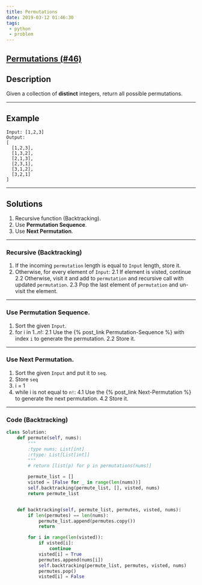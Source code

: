 ```yaml
---
title: Permutations
date: 2019-03-12 01:46:30
tags:
 - python
 - problem
---
```


## [Permutations (#46)](https://leetcode.com/problems/permutations/)

## Description

Given a collection of **distinct** integers, return all possible permutations.

---

## Example

```
Input: [1,2,3]
Output:
[
  [1,2,3],
  [1,3,2],
  [2,1,3],
  [2,3,1],
  [3,1,2],
  [3,2,1]
]
```

---

## Solutions

1. Recursive function (Backtracking).
2. Use **Permutation Sequence**.
3. Use **Next Permutation**.

---

### Recursive (Backtracking)

1. If the incoming `permutation` length is equal to `Input` length, store it.
2. Otherwise, for every element  of `Input`:
   2.1 If element is visted, continue
   2.2 Otherwise, visit it and add to `permutation` and recursive call with updated `permutation`.
   2.3 Pop the last element of `permutation` and un-visit the element.

---

### Use Permutation Sequence.

1. Sort the given `Input`.
2. for i in 1..$n!$:
   2.1 Use the {% post_link Permutation-Sequence %} with index `i` to generate the permutation.
   2.2 Store it.

---

### Use Next Permutation.

1. Sort the given `Input` and put it to `seq`.
2. Store `seq`
3. i = 1
4. while i is not equal to `n!`:
   4.1 Use the {% post_link Next-Permutation %} to generate the next permutation.
   4.2 Store it.

---

### Code (Backtracking)

```python
class Solution:
    def permute(self, nums):
        """
        :type nums: List[int]
        :rtype: List[List[int]]
        """
        # return [list(p) for p in permutations(nums)]

        permute_list = []
        visted = [False for _ in range(len(nums))]
        self.backtracking(permute_list, [], visted, nums)
        return permute_list


    def backtracking(self, permute_list, permutes, visted, nums):
        if len(permutes) == len(nums):
            permute_list.append(permutes.copy())
            return

        for i in range(len(visted)):
            if visted[i]:
                continue
            visted[i] = True
            permutes.append(nums[i])
            self.backtracking(permute_list, permutes, visted, nums)
            permutes.pop()
            visted[i] = False
```
